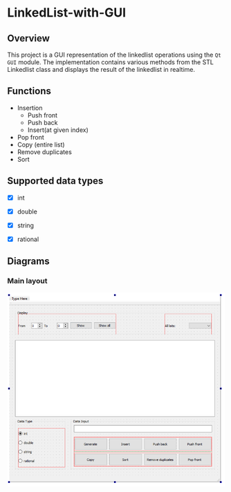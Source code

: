 # LinkedList-with-GUI

## Overview
This project is a GUI representation of the linkedlist operations using the `Qt GUI` module. The implementation contains various methods from the STL Linkedlist class and displays the result of the linkedlist in realtime.

## Functions
- Insertion
    - Push front
    - Push back
    - Insert(at given index)
- Pop front
- Copy (entire list)
- Remove duplicates
- Sort

## Supported data types
- [x] int
- [x] double
- [x] string
- [x] rational


## Diagrams

### Main layout
![image](https://github.com/ayjzhu/LinkedList-with-GUI/blob/master/docs/images/Layout.PNG)